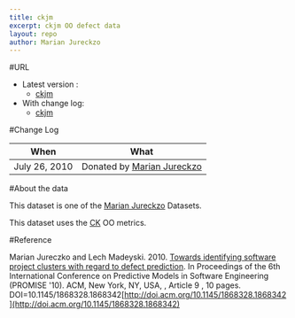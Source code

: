 ```yaml
---
title: ckjm
excerpt: ckjm OO defect data
layout: repo
author: Marian Jureckzo
---
```



#URL

  * Latest version :
    * [ckjm](https://terapromise.csc.ncsu.edu:8443/svn/repo/defect/ck/ckjm/ckjm.csv)
  * With change log:
    * [ckjm](https://terapromise.csc.ncsu.edu:8443/svn/repo/defect/ck/ckjm/)

#Change Log

When | What
---- | ----
July 26, 2010 | Donated by [Marian Jureckzo](/repo/people)

#About the data

This dataset is one of the [Marian Jureckzo](/repo/people) Datasets.

This dataset uses the [CK](/repo/defect/ck) OO metrics.

#Reference

Marian Jureczko and Lech Madeyski. 2010. [Towards identifying software project clusters with regard to defect prediction](http://dl.acm.org/citation.cfm?id=1868328.1868342&coll=DL&dl=GUIDE&CFID=96280125&CFTOKEN=47274353). In
Proceedings of the 6th International Conference on Predictive
Models in Software Engineering (PROMISE '10). ACM, New York,
NY, USA, , Article 9 , 10 pages. DOI=10.1145/1868328.1868342[http://doi.acm.org/10.1145/1868328.1868342](http://doi.acm.org/10.1145/1868328.1868342)